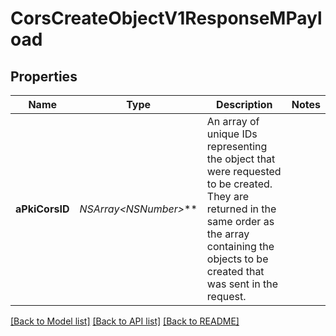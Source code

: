# CorsCreateObjectV1ResponseMPayload

## Properties
Name | Type | Description | Notes
------------ | ------------- | ------------- | -------------
**aPkiCorsID** | **NSArray&lt;NSNumber*&gt;*** | An array of unique IDs representing the object that were requested to be created.  They are returned in the same order as the array containing the objects to be created that was sent in the request. | 

[[Back to Model list]](../README.md#documentation-for-models) [[Back to API list]](../README.md#documentation-for-api-endpoints) [[Back to README]](../README.md)


